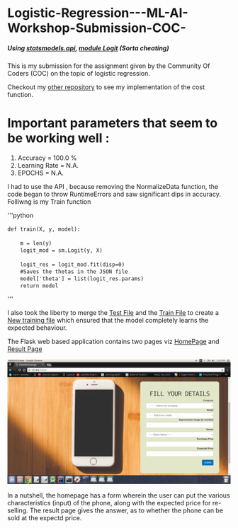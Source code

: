 # Logistic-Regression---ML-AI-Workshop-Submission-COC-

##### Using [statsmodels.api](http://www.statsmodels.org), [module Logit](http://www.statsmodels.org/stable/generated/statsmodels.discrete.discrete_model.Logit.html#statsmodels.discrete.discrete_model.Logit) (Sorta cheating)

This is my submission for the assignment given by the Community Of Coders (COC) on the topic of logistic regression.

Checkout my [other repository](#repository) to see my implementation of the cost function.


# Important parameters that seem to be working well :
1. Accuracy      = 100.0 % 
2. Learning Rate = N.A.
3. EPOCHS        = N.A.

I had to use the API , because removing the NormalizeData function, the code began to throw RuntimeErrors and saw significant dips in accuracy. Folliwng is my Train function

'''python

	def train(X, y, model):

		m = len(y)
		logit_mod = sm.Logit(y, X)

		logit_res = logit_mod.fit(disp=0)
		#Saves the thetas in the JSON file
		model['theta'] = list(logit_res.params)
		return model
'''

I also took the liberty to merge the [Test File](data/test.csv) and the [Train File](data/test.csv) to create a [New training file](/data/combined_test.csv) which ensured that the model completely learns the expected behaviour.

The Flask web based application contains two pages viz [HomePage](app/templates/index.html) and [Result Page](app/templates/result.html)

![screenshot](https://raw.githubusercontent.com/AmeyaDaddikar/Logistic-Regression---ML-AI-Workshop-Submission-COC-/master/Documents/images_ws/screenshot.png)

In a nutshell, the homepage has a form wherein the user can put the various characteristics (input) of the phone, along with the expected price for re-selling. The result page gives the answer, as to whether the phone can be sold at the expectd price.


